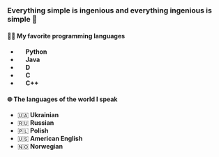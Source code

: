### Everything simple is ingenious and everything ingenious is simple 🙂

#### 👨‍💻 My favorite programming languages
- <b><img src="https://upload.wikimedia.org/wikipedia/commons/thumb/0/0a/Python.svg/800px-Python.svg.png" width="15"> Python</b><br>
- <b><img src="https://static-00.iconduck.com/assets.00/java-icon-1511x2048-6ikx8301.png" width="15"> Java</b><br>
- <b><img src="https://upload.wikimedia.org/wikipedia/commons/thumb/2/24/D_Programming_Language_logo.svg/1200px-D_Programming_Language_logo.svg.png" width="15"> D</b><br>
- <b><img src="https://upload.wikimedia.org/wikipedia/commons/thumb/3/35/The_C_Programming_Language_logo.svg/1200px-The_C_Programming_Language_logo.svg.png" width="15"> C</b><br>
- <b><img src="https://upload.wikimedia.org/wikipedia/commons/thumb/1/18/ISO_C%2B%2B_Logo.svg/1200px-ISO_C%2B%2B_Logo.svg.png" width="15"> C++</b>

#### 🌐 The languages of the world I speak
- 🇺🇦 **Ukrainian**
- 🇷🇺 **Russian**
- 🇵🇱 **Polish**
- 🇺🇸 **American English**
- 🇳🇴 **Norwegian**
